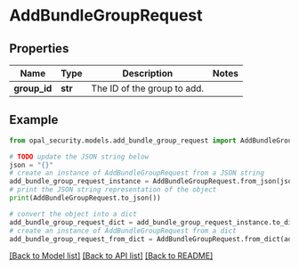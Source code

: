 # AddBundleGroupRequest


## Properties

Name | Type | Description | Notes
------------ | ------------- | ------------- | -------------
**group_id** | **str** | The ID of the group to add. | 

## Example

```python
from opal_security.models.add_bundle_group_request import AddBundleGroupRequest

# TODO update the JSON string below
json = "{}"
# create an instance of AddBundleGroupRequest from a JSON string
add_bundle_group_request_instance = AddBundleGroupRequest.from_json(json)
# print the JSON string representation of the object
print(AddBundleGroupRequest.to_json())

# convert the object into a dict
add_bundle_group_request_dict = add_bundle_group_request_instance.to_dict()
# create an instance of AddBundleGroupRequest from a dict
add_bundle_group_request_from_dict = AddBundleGroupRequest.from_dict(add_bundle_group_request_dict)
```
[[Back to Model list]](../README.md#documentation-for-models) [[Back to API list]](../README.md#documentation-for-api-endpoints) [[Back to README]](../README.md)


